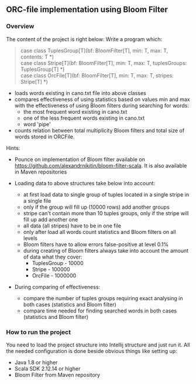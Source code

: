 ## ORC-file implementation using Bloom Filter

### Overview
The content of the project is right below:
Write a program which:

>case class TuplesGroup[T](bf: BloomFilter[T], min: T, max: T, contents: T *)<br />case class Stripe[T](bf: BloomFilter[T], min: T, max: T, tuplesGroups: TuplesGroup[T] *)<br />
case class OrcFile[T](bf: BloomFilter[T], min: T, max: T, stripes: Stripe[T] *)
- loads words existing in cano.txt file into above classes
- compares effectiveness of using statistics based on values min and max with the effectiveness of using Bloom filters during searching for words:
  - the most frequent word existing in cano.txt
  - one of the less frequent words existing in cano.txt
  - word 'pipe'
- counts relation between total multiplicity Bloom filters and total size of words stored in ORCFile.

Hints:
- Pounce on implementation of Bloom filter available on https://github.com/alexandrnikitin/bloom-filter-scala. It is also available in Maven repositories
- Loading data to above structures take below into account:
  - at first load data to single group of tuples located in a single stripe in a single file
  - only if the group will fill up (10000 rows) add another groups
  - stripe can't contain more than 10 tuples groups, only if the stripe will fill up add another one
  - all data (all stripes) have to be in one file
  - only after load all words count statistics and Bloom filters on all levels
  - Bloom filters have to allow errors false-positive at level 0.1%
  - during creating of Bloom filters always take into account the amount of data what they cover:
    - TuplesGroup - 10000
    - Stripe - 100000
    - OrcFile - 1000000

- During comparing of effectiveness:
  - compare the number of tuples groups requiring exact analysing in both cases (statistics and Bloom filter)
  - compare time needed for finding searched words in both cases (statistics and Bloom filter)

### How to run the project
You need to load the project structure into Intellij structure and just run it. All the needed 
configuration is done beside obvious things like setting up:
- Java 1.8 or higher
- Scala SDK 2.12.14 or higher
- Bloom Filter from Maven repository